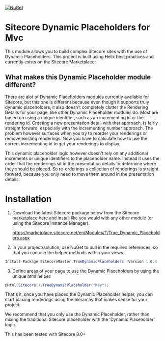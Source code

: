 [![NuGet](https://img.shields.io/nuget/dt/SitecoreMaster.TrueDynamicPlaceholders.svg)]()

# Sitecore Dynamic Placeholders for Mvc

This module allows you to build complex Sitecore sites with the use of Dynamic Placeholders.  This project is built using Helix best practices and currently exists on the Sitecore Marketplace: 

## What makes this Dynamic Placeholder module different?

There are alot of Dynamic Placeholders modules currently available for Sitecore, but this one is different because even though it supports truly dynamic placeholders, it also doesn't completely clutter the Rendering Details for your page, like other Dynamic Placeholder modules do.  Most are based on using a unique identifier, such as an incrementing id or the rendering id.  Creating a new presentation detail with that approach, is fairly straight forward, especially with the incrementing number approach.  The problem however surfaces when you try to reorder your renderings or remove existing renderings.  Now you have to calculate how to use the correct incrementing id to get your renderings to display.

This dynamic placeholder logic however doesn't rely on any additional increments or unique identifiers to the placeholder name.  Instead it uses the order that the renderings sit in the presentation details to determine where they should be placed.  So re-orderings a collection of renderings is straight forward, because you only need to move them around in the presentation details.

# Installation

1. Download the latest Sitecore package below from the Sitecore marketplace here and install like you would with any other module (or using the Sitecore Instance Manager).

   <https://marketplace.sitecore.net/en/Modules/T/True_Dynamic_Placeholders.aspx>

2. In your project/solution, use NuGet to pull in the required references, so that you can use the helper methods within your views.

```csharp
Install-Package SitecoreMaster.TrueDynamicPlaceholders -Version 1.0.4
```

3. Define areas of your page to use the Dynamic Placeholders by using the unique html helper:

```csharp
@Html.Sitecore().TrueDynamicPlaceholder("Key");
```

That's it, once you have placed the Dynamic Placeholder helper, you can start placing renderings using the hierarchy that makes sense for your project.

We recommend that you only use the Dynamic Placeholder, rather than mixing the traditional Sitecore placeholder with the 'Dynamic Placeholder' logic.

This has been tested with Sitecore 8.0+

